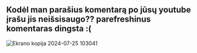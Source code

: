 ## Kodėl man parašius komentarą po jūsų youtube įrašu jis neišsisaugo?? parefreshinus komentaras dingsta :(

![Ekrano kopija 2024-07-25 103041](https://github.com/user-attachments/assets/cdecd3b9-c162-4480-80a8-5b2d9c782485)

